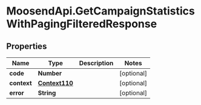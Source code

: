 # MoosendApi.GetCampaignStatisticsWithPagingFilteredResponse

## Properties
Name | Type | Description | Notes
------------ | ------------- | ------------- | -------------
**code** | **Number** |  | [optional] 
**context** | [**Context110**](Context110.md) |  | [optional] 
**error** | **String** |  | [optional] 


